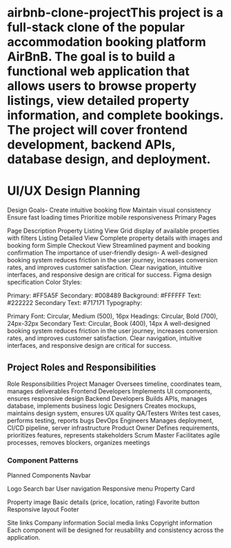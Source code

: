 # airbnb-clone-projectThis project is a full-stack clone of the popular accommodation booking platform AirBnB. The goal is to build a functional web application that allows users to browse property listings, view detailed property information, and complete bookings. The project will cover frontend development, backend APIs, database design, and deployment.
# UI/UX Design Planning
Design Goals-
Create intuitive booking flow
Maintain visual consistency
Ensure fast loading times
Prioritize mobile responsiveness
 Primary Pages

Page	Description
Property Listing View	Grid display of available properties with filters
Listing Detailed View	Complete property details with images and booking form
Simple Checkout View	Streamlined payment and booking confirmation
The importance of user-friendly design-
A well-designed booking system reduces friction in the user journey, increases conversion rates, and improves customer satisfaction. Clear navigation, intuitive interfaces, and responsive design are critical for success.
Figma design specification
Color Styles:

Primary: #FF5A5F
Secondary: #008489
Background: #FFFFFF
Text: #222222
Secondary Text: #717171
Typography:

Primary Font: Circular, Medium (500), 16px
Headings: Circular, Bold (700), 24px-32px
Secondary Text: Circular, Book (400), 14px
A well-designed booking system reduces friction in the user journey, increases conversion rates, and improves customer satisfaction. Clear navigation, intuitive interfaces, and responsive design are critical for success.
## Project Roles and Responsibilities
Role	Responsibilities
Project Manager	Oversees timeline, coordinates team, manages deliverables
Frontend Developers	Implements UI components, ensures responsive design
Backend Developers	Builds APIs, manages database, implements business logic
Designers	Creates mockups, maintains design system, ensures UX quality
QA/Testers	Writes test cases, performs testing, reports bugs
DevOps Engineers	Manages deployment, CI/CD pipeline, server infrastructure
Product Owner	Defines requirements, prioritizes features, represents stakeholders
Scrum Master	Facilitates agile processes, removes blockers, organizes meetings
### Component Patterns
Planned Components
Navbar

Logo
Search bar
User navigation
Responsive menu
Property Card

Property image
Basic details (price, location, rating)
Favorite button
Responsive layout
Footer

Site links
Company information
Social media links
Copyright information
Each component will be designed for reusability and consistency across the application.
